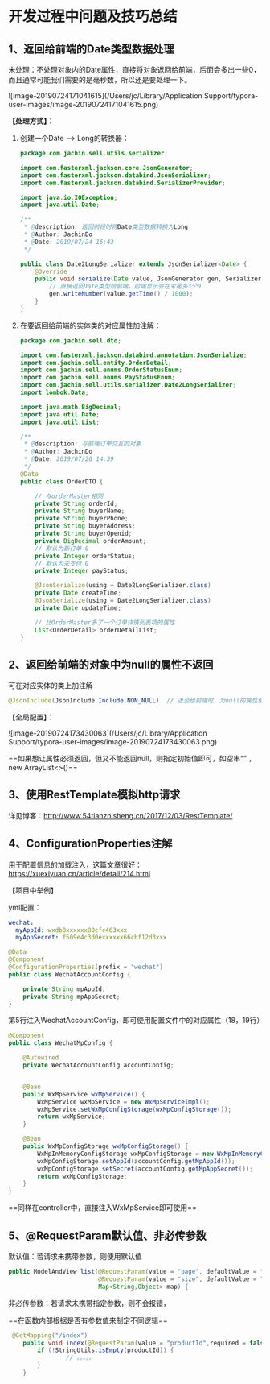 # 开发过程中问题及技巧总结

## 1、返回给前端的Date类型数据处理



未处理：不处理对象内的Date属性，直接将对象返回给前端，后面会多出一些0，而且通常可能我们需要的是毫秒数，所以还是要处理一下。

![image-20190724171041615](/Users/jc/Library/Application Support/typora-user-images/image-20190724171041615.png)



**【处理方式】：**

1. 创建一个Date —> Long的转换器：

   ```java
   package com.jachin.sell.utils.serializer;
   
   import com.fasterxml.jackson.core.JsonGenerator;
   import com.fasterxml.jackson.databind.JsonSerializer;
   import com.fasterxml.jackson.databind.SerializerProvider;
   
   import java.io.IOException;
   import java.util.Date;
   
   /**
    * @description: 返回前段时将Date类型数据转换为Long
    * @Author: JachinDo
    * @Date: 2019/07/24 16:43
    */
   
   public class Date2LongSerializer extends JsonSerializer<Date> {
       @Override
       public void serialize(Date value, JsonGenerator gen, SerializerProvider serializers) throws IOException {
           // 直接返回Date类型给前端，前端显示会在末尾多3个0
           gen.writeNumber(value.getTime() / 1000);
       }
   }
   ```



2. 在要返回给前端的实体类的对应属性加注解：

   ```java
   package com.jachin.sell.dto;
   
   import com.fasterxml.jackson.databind.annotation.JsonSerialize;
   import com.jachin.sell.entity.OrderDetail;
   import com.jachin.sell.enums.OrderStatusEnum;
   import com.jachin.sell.enums.PayStatusEnum;
   import com.jachin.sell.utils.serializer.Date2LongSerializer;
   import lombok.Data;
   
   import java.math.BigDecimal;
   import java.util.Date;
   import java.util.List;
   
   /**
    * @description: 与前端订单交互的对象
    * @Author: JachinDo
    * @Date: 2019/07/20 14:39
    */
   @Data
   public class OrderDTO {
   
       // 与orderMaster相同
       private String orderId;
       private String buyerName;
       private String buyerPhone;
       private String buyerAddress;
       private String buyerOpenid;
       private BigDecimal orderAmount;
       // 默认为新订单 0
       private Integer orderStatus;
       // 默认为未支付 0
       private Integer payStatus;
   
       @JsonSerialize(using = Date2LongSerializer.class)
       private Date createTime;
       @JsonSerialize(using = Date2LongSerializer.class)
       private Date updateTime;
   
       // 比OrderMaster多了一个订单详情列表项的属性
       List<OrderDetail> orderDetailList;
   }
   ```





## 2、返回给前端的对象中为null的属性不返回

可在对应实体的类上加注解

```java
@JsonInclude(JsonInclude.Include.NON_NULL)  // 返会给前端时，为null的属性值不返回
```



【全局配置】：

![image-20190724173430063](/Users/jc/Library/Application Support/typora-user-images/image-20190724173430063.png)



==如果想让属性必须返回，但又不能返回null，则指定初始值即可，如空串“” ，new ArrayList<>()==





## 3、使用RestTemplate模拟http请求

详见博客：http://www.54tianzhisheng.cn/2017/12/03/RestTemplate/







## 4、ConfigurationProperties注解

用于配置信息的加载注入，这篇文章很好：https://xuexiyuan.cn/article/detail/214.html

【项目中举例】

yml配置：

```yml
wechat:
  myAppId: wxdb8xxxxxx80cfc463xxx
  myAppSecret: f509e4c3d0exxxxxx66cbf12d3xxx
```





```java
@Data
@Component
@ConfigurationProperties(prefix = "wechat")
public class WechatAccountConfig {

    private String mpAppId;
    private String mpAppSecret;
}
```





第5行注入WechatAccountConfig，即可使用配置文件中的对应属性（18，19行）

```java
@Component
public class WechatMpConfig {

    @Autowired
    private WechatAccountConfig accountConfig;


    @Bean
    public WxMpService wxMpService() {
        WxMpService wxMpService = new WxMpServiceImpl();
        wxMpService.setWxMpConfigStorage(wxMpConfigStorage());
        return wxMpService;
    }

    @Bean
    public WxMpConfigStorage wxMpConfigStorage() {
        WxMpInMemoryConfigStorage wxMpConfigStorage = new WxMpInMemoryConfigStorage();
        wxMpConfigStorage.setAppId(accountConfig.getMpAppId());
        wxMpConfigStorage.setSecret(accountConfig.getMpAppSecret());
        return wxMpConfigStorage;
    }
}
```

==同样在controller中，直接注入WxMpService即可使用==



## 5、@RequestParam默认值、非必传参数

默认值：若请求未携带参数，则使用默认值

```java
public ModelAndView list(@RequestParam(value = "page", defaultValue = "1") Integer page,
                         @RequestParam(value = "size", defaultValue = "10") Integer size,
                         Map<String,Object> map) {
```



非必传参数：若请求未携带指定参数，则不会报错，

==在函数内部根据是否有参数值来制定不同逻辑==

```java
 @GetMapping("/index")
    public void index(@RequestParam(value = "productId",required = false) String productId, Map<String,Object> map) {
        if (!StringUtils.isEmpty(productId)) {
				// 。。。。。
        }
    }
```

